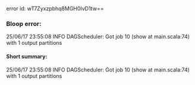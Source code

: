 error id: wT7Zyxzpbhq8MGH0IvD1tw==
### Bloop error:

25/06/17 23:55:08 INFO DAGScheduler: Got job 10 (show at main.scala:74) with 1 output partitions
#### Short summary: 

25/06/17 23:55:08 INFO DAGScheduler: Got job 10 (show at main.scala:74) with 1 output partitions